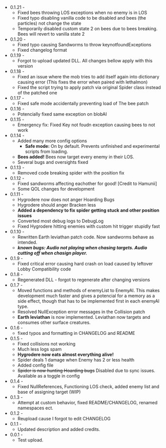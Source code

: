 - 0.1.21 - <br>
	- Fixed bees throwing LOS exceptions when no enemy is in LOS
	- Fixed typo disabling vanilla code to be disabled and bees (the particles) not change the state
	- Temporarily disabled custom state 2 on bees due to bees breaking. Bees will revert to vanilla state 2
- 0.1.20 - <br>
	- Fixed typo causing Sandworms to throw keynotfoundExceptions
	- Fixed changelog format
- 0.1.19 - <br>
	- Forgot to upload updated DLL. All changes bellow apply with this version
- 0.1.18 - <br>
	- Fixed an issue where the mob tries to add itself again into dictionary causing error (This fixes the error when paired with lethalmon)
	- Fixed the script trying to apply patch via original Spider class instead of the patched one
- 0.1.17 - <br>
	- Fixed safe mode accidentally preventing load of The bee patch
- 0.1.16 - <br>
	- Potencially fixed same exception on blobAI
- 0.1.15 - <br>
	- Emergency fix: Fixed Key not foudn exception causing bees to not work  
- 0.1.14 - <br>
	- Added many more config options
		- **Safe mode:** On by default. Prevents unfinished and experimental scripts from loading.
	- **Bees added!** Bees now target every enemy in their LOS.
	- Several bugs and oversights fixed
 - 0.1.13 - <br>
	- Removed code breaking spider with the position fix
 - 0.1.12 - <br>
	- Fixed sandworms affecting eachother for good! [Credit to Hamunii]
	- Some QOL changes for development
- 0.1.11 - <br>
	- Hygrodere now does not anger Hoarding Bugs
	- Hygrodere should anger Bracken less
	- **Added a dependency to fix spider getting stuck and other position issues**
	- Converted most debug logs to DebugLog
	- Fixed Hygrodere hitting enemies with custom hit trigger stupidly fast
- 0.1.10 - <br>
	- Rewritten Earth leviathan patch code. Now sandworms behave as intended.
	- ***known bugs: Audio not playing when chasing targets. Audio cutting off when chasign player.***
- 0.1.9 - <br>
	- Fixed critical error causing hard crash on load caused by leftover Lobby Compatibility code
- 0.1.8 - <br>
	- Regenerated DLL - forgot to regenerate after changing versions
- 0.1.7 - <br>
	- Moved functions and methods of enemyList to EnemyAI. This makes development much faster and gives a potencial for a memory as a side effect, though that has to be implemented first in each enemyAI type.
	- Resolved NullException error messages in the Collision patch
	- **Earth leviathan** is now implemented. Leviathan now targets and consumes other surface creatures.
- 0.1.6 - <br>
	- fixed typos and formatting in CHANGELOG and README
- 0.1.5 - <br>
	- Fixed collisions not working
	- Much less logs spam
	- **Hygrodere now eats almost everything alive!**
	- Spider deals 1 damage when Enemy has 2 or less health
	- Added config file
	- ~~Spider is now hunting Hoarding bugs~~ Disabled due to sync issues. Available as a toggle in config
- 0.1.4 - <br>
	- Fixed NullReferences, Functioning LOS check, added enemy list and base of assigning target (WIP)
- 0.1.3 - <br>
	- Attempt at custom behavior, fixed README/CHANGELOG, renamed namespaces ect.
- 0.1.2 - <br>
	- Reupload cause I forgot to edit CHANGELOG
- 0.1.1 - <br>
	- Updated description and added credits.
- 0.0.1 - <br>
	- Test upload.
